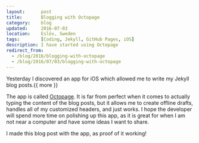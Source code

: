 ```yaml
---
layout:      post
title:       Blogging with Octopage
category:    blog
updated:     2016-07-03
location:    Eslöv, Sweden
tags:        [Coding, Jekyll, GitHub Pages, iOS]
description: I have started using Octopage
redirect_from:
  - /blog/2016/blogging-with-octopage
  - /blog/2016/07/03/blogging-with-octopage
---
```


Yesterday I discovered an app for iOS which allowed me to write my Jekyll blog posts.{{ more }}

The app is called [Octopage](https://itunes.apple.com/us/app/octopage-blogging-jekyll-markdown/id649843345). It is far from perfect when it comes to actually typing the content of the blog posts, but it allows me to create offline drafts, handles all of my customized headers, and just works. I hope the developer will spend more time on polishing up this app, as it is great for when I am not near a computer and have some ideas I want to share.

I made this blog post with the app, as proof of it working!